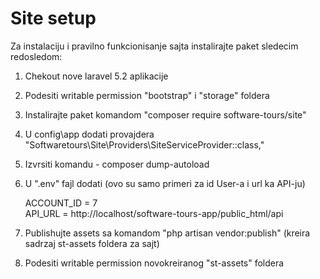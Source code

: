 # Site setup

Za instalaciju i pravilno funkcionisanje sajta instalirajte paket sledecim redosledom:

1. Chekout nove laravel 5.2 aplikacije
2. Podesiti writable permission "bootstrap" i "storage" foldera
3. Instalirajte paket komandom "composer require software-tours/site"
4. U config\app dodati provajdera "Softwaretours\Site\Providers\SiteServiceProvider::class,"
5. Izvrsiti komandu - composer dump-autoload
6. U ".env" fajl dodati (ovo su samo primeri za id User-a i url ka API-ju)
   
   ACCOUNT_ID = 7 <br>
   API\_URL = http://localhost/software-tours-app/public_html/api
   
   
7. Publishujte assets sa komandom "php artisan vendor:publish" (kreira sadrzaj st-assets foldera za sajt)
8. Podesiti writable permission novokreiranog "st-assets" foldera